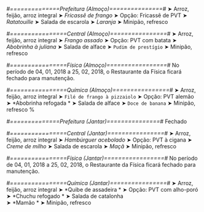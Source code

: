 
*#==============Prefeitura (Almoço)===============#*
➤ Arroz, feijão, arroz integral
➤ *Fricassê de frango*
➤ Opção: Fricassê de PVT
➤ *Ratatouille*
➤ Salada de escarola
➤ *Laranja*
➤ Minipão, refresco

*#================Central (Almoço)================#*
➤ Arroz, feijão, arroz integral
➤ *Frango assado*
➤ Opção: PVT com batata
➤ *Abobrinha à juliana*
➤ Salada de alface
➤ `Pudim de prestígio`
➤ Minipão, refresco

*#================Física (Almoço)=================#*
No período de 04, 01, 2018 a 25, 02, 2018, o Restaurante da Física ficará fechado para manutenção.

*#================Química (Almoço)================#*
➤ Arroz, feijão, arroz integral
➤ `Filé de frango à pizzaiolo`
➤ Opção: PVT alemão  
➤ *Abobrinha refogada *
➤ Salada de alface
➤ `Doce de banana`
➤ Minipão, refresco
%

*#==============Prefeitura (Jantar)===============#*
Fechado

*#================Central (Jantar)================#*
➤ Arroz, feijão, arroz integral
➤ *Hambúrguer acebolado*
➤ Opção: PVT à cigana
➤ *Creme de milho*
➤ Salada de escarola
➤ *Maçã*
➤ Minipão, refresco

*#================Física (Jantar)=================#*
No período de 04, 01, 2018 a 25, 02, 2018, o Restaurante da Física ficará fechado para manutenção.

*#================Química (Jantar)================#*
➤ Arroz, feijão, arroz integral
➤ *Quibe de assadeira *
➤ Opção: PVT com alho-poró   
➤ *Chuchu refogado *
➤ Salada de catalonha    
➤ *Mamão     *
➤ Minipão, refresco
